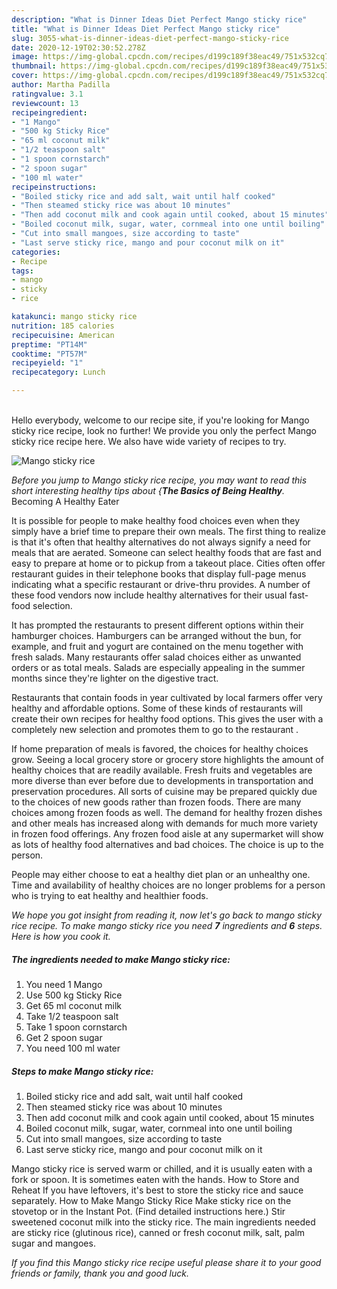 ```yaml
---
description: "What is Dinner Ideas Diet Perfect Mango sticky rice"
title: "What is Dinner Ideas Diet Perfect Mango sticky rice"
slug: 3055-what-is-dinner-ideas-diet-perfect-mango-sticky-rice
date: 2020-12-19T02:30:52.278Z
image: https://img-global.cpcdn.com/recipes/d199c189f38eac49/751x532cq70/mango-sticky-rice-recipe-main-photo.jpg
thumbnail: https://img-global.cpcdn.com/recipes/d199c189f38eac49/751x532cq70/mango-sticky-rice-recipe-main-photo.jpg
cover: https://img-global.cpcdn.com/recipes/d199c189f38eac49/751x532cq70/mango-sticky-rice-recipe-main-photo.jpg
author: Martha Padilla
ratingvalue: 3.1
reviewcount: 13
recipeingredient:
- "1 Mango"
- "500 kg Sticky Rice"
- "65 ml coconut milk"
- "1/2 teaspoon salt"
- "1 spoon cornstarch"
- "2 spoon sugar"
- "100 ml water"
recipeinstructions:
- "Boiled sticky rice and add salt, wait until half cooked"
- "Then steamed sticky rice was about 10 minutes"
- "Then add coconut milk and cook again until cooked, about 15 minutes"
- "Boiled coconut milk, sugar, water, cornmeal into one until boiling"
- "Cut into small mangoes, size according to taste"
- "Last serve sticky rice, mango and pour coconut milk on it"
categories:
- Recipe
tags:
- mango
- sticky
- rice

katakunci: mango sticky rice 
nutrition: 185 calories
recipecuisine: American
preptime: "PT14M"
cooktime: "PT57M"
recipeyield: "1"
recipecategory: Lunch

---
```

<br>
Hello everybody, welcome to our recipe site, if you're looking for Mango sticky rice recipe, look no further! We provide you only the perfect Mango sticky rice recipe here. We also have wide variety of recipes to try.
<br>


![Mango sticky rice](https://img-global.cpcdn.com/recipes/d199c189f38eac49/751x532cq70/mango-sticky-rice-recipe-main-photo.jpg)

<i>Before you jump to Mango sticky rice recipe, you may want to read this short interesting healthy tips about {<strong>The Basics of Being Healthy</strong>.</i>
Becoming A Healthy Eater

It is possible for people to make healthy food choices even when they simply have a brief time to prepare their own meals. The first thing to realize is that it's often that healthy alternatives do not always signify a need for meals that are aerated. Someone can select healthy foods that are fast and easy to prepare at home or to pickup from a takeout place. Cities often offer restaurant guides in their telephone books that display full-page menus indicating what a specific restaurant or drive-thru provides. A number of these food vendors now include healthy alternatives for their usual fast-food selection.

 It has prompted the restaurants to present different options within their hamburger choices. Hamburgers can be arranged without the bun, for example, and fruit and yogurt are contained on the menu together with fresh salads. Many restaurants offer salad choices either as unwanted orders or as total meals.  Salads are especially appealing in the summer months since they're lighter on the digestive tract.

Restaurants that contain foods in year cultivated by local farmers offer very healthy and affordable options. Some of these kinds of restaurants will create their own recipes for healthy food options.  This gives the user with a completely new selection and promotes them to go to the restaurant .

If home preparation of meals is favored, the choices for healthy choices grow. Seeing a local grocery store or grocery store highlights the amount of healthy choices that are readily available. Fresh fruits and vegetables are more diverse than ever before due to developments in transportation and preservation procedures.  All sorts of cuisine may be prepared quickly due to the choices of new goods rather than frozen foods. There are many choices among frozen foods as well. The demand for healthy frozen dishes and other meals has increased along with demands for much more variety in frozen food offerings. Any frozen food aisle at any supermarket will show as lots of healthy food alternatives and bad choices. The choice is up to the person.

People may either choose to eat a healthy diet plan or an unhealthy one. Time and availability of healthy choices are no longer problems for a person who is trying to eat healthy and healthier foods.


<i>We hope you got insight from reading it, now let's go back to mango sticky rice recipe. To make mango sticky rice you need <strong>7</strong> ingredients and <strong>6</strong> steps. Here is how you cook it.
</i>

##### The ingredients needed to make Mango sticky rice:

1. You need 1 Mango
1. Use 500 kg Sticky Rice
1. Get 65 ml coconut milk
1. Take 1/2 teaspoon salt
1. Take 1 spoon cornstarch
1. Get 2 spoon sugar
1. You need 100 ml water


##### Steps to make Mango sticky rice:

1. Boiled sticky rice and add salt, wait until half cooked
1. Then steamed sticky rice was about 10 minutes
1. Then add coconut milk and cook again until cooked, about 15 minutes
1. Boiled coconut milk, sugar, water, cornmeal into one until boiling
1. Cut into small mangoes, size according to taste
1. Last serve sticky rice, mango and pour coconut milk on it


Mango sticky rice is served warm or chilled, and it is usually eaten with a fork or spoon. It is sometimes eaten with the hands. How to Store and Reheat If you have leftovers, it&#39;s best to store the sticky rice and sauce separately. How to Make Mango Sticky Rice Make sticky rice on the stovetop or in the Instant Pot. (Find detailed instructions here.) Stir sweetened coconut milk into the sticky rice. The main ingredients needed are sticky rice (glutinous rice), canned or fresh coconut milk, salt, palm sugar and mangoes. 

<i>If you find this Mango sticky rice recipe useful please share it to your good friends or family, thank you and good luck.</i>
